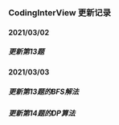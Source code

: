 ### CodingInterView 更新记录
#### 2021/03/02
##### 更新第13题

#### 2021/03/03
##### 更新第13题的BFS解法
##### 更新第14题的DP算法
